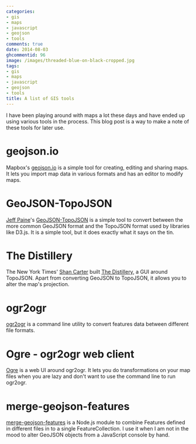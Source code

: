 ```yaml
---
categories:
- gis
- maps
- javascript
- geojson
- tools
comments: true
date: 2014-08-03
ghcommentid: 96
image: /images/threaded-blue-on-black-cropped.jpg
tags:
- gis
- maps
- javascript
- geojson
- tools
title: A list of GIS tools
---
```


I have been playing around with maps a lot these days and have ended up using various tools in the process. This blog post is a way to make a note of these tools for later use.

# geojson.io
Mapbox's [geojson.io](http://geojson.io/) is a simple tool for creating, editing and sharing maps. It lets you import map data in various formats and has an editor to modify maps.

# GeoJSON-TopoJSON
[Jeff Paine](https://github.com/JeffPaine)'s [GeoJSON-TopoJSON](https://github.com/JeffPaine/geojson-topojson) is a simple tool to convert between the more common GeoJSON format and the TopoJSON format used by libraries like D3.js. It is a simple tool, but it does exactly what it says on the tin.

# The Distillery
The New York Times' [Shan Carter](http://shancarter.com/) built [The Distillery](http://shancarter.github.io/distillery/), a GUI around TopoJSON. Apart from converting GeoJSON to TopoJSON, it allows you to alter the map's projection.

# ogr2ogr
[ogr2ogr](http://www.gdal.org/ogr2ogr.html) is a command line utility to convert features data between different file formats.

# Ogre - ogr2ogr web client
[Ogre](http://ogre.adc4gis.com/) is a web UI around ogr2ogr. It lets you do transformations on your map files when you are lazy and don't want to use the command line to run ogr2ogr.

# merge-geojson-features
[merge-geojson-features](https://www.npmjs.org/package/) is a Node.js module to combine Features defined in different files in to a single FeatureCollection. I use it when I am not in the mood to alter GeoJSON objects from a JavaScript console by hand.